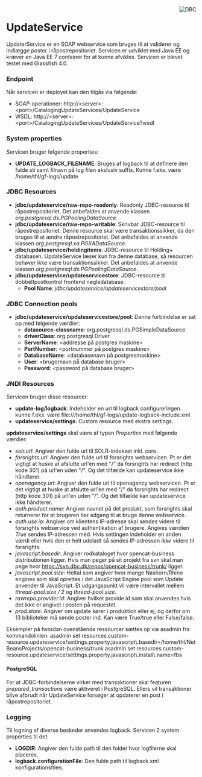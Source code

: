 <img src="http://www.dbc.dk/logo.png" alt="DBC" title="DBC" align="right">

# UpdateService

UpdaterService er en SOAP webservice som bruges til at validerer og indlægge poster i råpostrepositoriet.
Servicen er udviklet med Java EE og kræver en Java EE 7 container for at kunne afvikles. Servicen er blevet testet
med Glassfish 4.0.

### Endpoint

Når servicen er deployet kan den tilgås via følgende:

* SOAP-operationer: http://&lt;server&gt;:&lt;port&gt;/CatalogingUpdateServices/UpdateService
* WSDL: http://&lt;server&gt;:&lt;port&gt;/CatalogingUpdateServices/UpdateService?wsdl

### System properties

Servicen bruger følgende properties:
* **UPDATE_LOGBACK_FILENAME**: Bruges af logback til at definere den fulde sti samt filnavn på log filen ekslusiv suffix. Kunne f.eks. være /home/thl/gf-logs/update

### JDBC Resources

* **jdbc/updateservice/raw-repo-readonly**: Readonly JDBC-resource til råpostrepositoriet. Det anbefaldes at anvende klassen *org.postgresql.ds.PGPoolingDataSource*.
* **jdbc/updateservice/raw-repo-writable**: Skrivbar JDBC-resource til råpostrepositoriet. Denne resource skal være
transaktionssikker, da den bruges til at ændre råpostrepositoriet. Det anbefaldes at anvende klassen *org.postgresql.xa.PGXADataSource*.
* **jdbc/updateservice/holdingitems**: JDBC-resource til Holding+ databasen. UpdateService læser kun fra denne database,
så resourcen behøver ikke være transaktionssikker. Det anbefaldes at anvende klassen *org.postgresql.ds.PGPoolingDataSource*.
* **jdbc/updateservice/updateservicestore**: JDBC-resource til dobbeltpostkontrol frontend nøgledatabase.
    * **Pool Name**: *jdbc/updateservice/updateservicestore/pool*

### JDBC Connection pools

* **jdbc/updateservice/updateservicestore/pool**: Denne forbindelse er sat op med følgende værdier:
    * **datasource-classname**: org.postgresql.ds.PGSimpleDataSource
    * **driverClass**: org.postgresql.Driver
    * **ServerName**: <addresse på postgres maskine>
    * **PortNumber**: <portnummer på postgres maskine>
    * **DatabaseName**: <databasenavn på postgresmaskine>
    * **User**: <brugernavn på database bruger>
    * **Password**: <password på database bruger>

### JNDI Resources

Servicen bruger disse resourcer:

* **update-log/logback**: Indeholder en url til logback configureringen. kunne f.eks. være file:///home/thl/gf-logs/update-logback-include.xml
* **updateservice/settings**: Custom resource med ekstra settings.

**updateservice/settings** skal være af typen *Properties* med følgende værdier:

* *solr.url*: Angiver den fulde url til SOLR-indekset inkl. core.
* *forsrights.url*: Angiver den fulde url til forsrights webservicen. Pt er det vigtigt at huske at afslutte url'en
med "/" da forsrights har redirect (http kode 301) på url'en uden "/". Og det tilfælde kan updateservice ikke håndterer.
* *openagency.url*: Angiver den fulde url til openagency webservicen. Pt er det vigtigt at huske at afslutte url'en
                    med "/" da forsrights har redirect (http kode 301) på url'en uden "/". Og det tilfælde kan 
                    updateservice ikke håndterer.
* *auth.product.name*: Angiver navnet på det produkt, som forsrights skal returnerer for at brugeren har adgang til
at bruge denne webservice.
* *auth.use.ip*: Angiver om klientens IP-adresse skal sendes videre til forsrights webservice ved authentikation af
brugere. Angives værdien *True* sendes IP-adressen med. Hvis settingen indeholder en anden værdi eller hvis den er
helt udeladt så sendes IP-adressen *ikke* videre til forsrights.
* *javascript.basedir*: Angiver rodkataloget hvor opencat-business distributionen ligger. Hvis man peger på sit projekt fra svn skal man
pege hvor https://svn.dbc.dk/repos/opencat-business/trunk/ ligger.
* *javascript.pool.size*: Heltal som angiver hvor mange Nashorn/Rhino engines som skal oprettes i det JavaScript Engine pool som Update anvender 
 til JavaScript. Et udgangspunkt vil være intervallet mellem *thread-pool.size / 2* og *thread-pool.size*.
* *rawrepo.provider.id*: Angiver hvilket provide id som skal anvendes hvis det ikke er angivet i posten på requestet.
* *prod.state*: Angiver om update kører i produktion eller ej, og derfor om 13 biblioteker må sende poster ind. Kan være True/true eller False/false.

Eksempler på hvordan ovenstående ressourcer sættes op via asadmin fra kommandolinien:
asadmin set resources.custom-resource.updateservice/settings.property.javascript\\.basedir=/home/thl/NetBeansProjects/opencat-business/trunk
asadmin set resources.custom-resource.updateservice/settings.property.javascript\\.install\\.name=fbs

#### PostgreSQL

For at JDBC-forbindelserne virker med transaktioner skal featuren *prepared_transactions* være aktiveret i PostgreSQL.
Ellers vil transaktioner blive afbrudt når UpdateService forsøger at opdaterer en post i råpostrepositoriet.

### Logging

Til logning af diverse beskeder anvendes logback. Servicen 2 system properties til det:

* **LOGDIR**: Angiver den fulde path til den folder hvor logfilerne skal placeres.
* **logback.configurationFile**: Den fulde path til logback.xml konfigurationsfilen.

